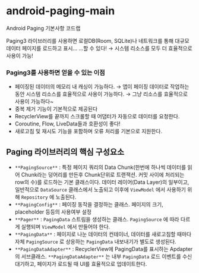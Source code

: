 # android-paging-main
Android Paging 기본사항 코드랩

Paging3 라이브러리를 사용하면 로컬DB(Room, SQLite)나 네트워크를 통해 대규모 데이터 페이지를 로드하고 표시…
…할 수 있다! → 시스템 리소스를 모두 더 효율적으로 사용이 가능!

### Paging3를 사용하면 얻을 수 있는 이점

- 페이징된 데이터의 메모리 내 캐싱이 가능하다. → 앱이 페이징 데이터로 작업하는 동안 시스템 리소스를 효율적으로 사용이 가능하다. → 그냥 리소스를 효율적으로 사용이 가능하다~
- 중복 제거 기능이 기본적으로 제공된다
- RecyclerView를 끝까지 스크롤할 때 어댑터가 자동으로 데이터를 요청한다.
- Coroutine, Flow, LiveData들과 호환성이 좋다!
- 새로고침 및 재시도 기능을 포함하며 오류 처리를 기본으로 지원한다.

## Paging 라이브러리의 핵심 구성요소

- `**PagingSource**` : 특정 페이지 쿼리의 Data Chunk(한번에 하나씩 데이터를 읽어 Chunk라는 덩어리를 만든후 Chunk단위로 트랜잭션. 커밋 사이에 처리되는 row의 수)를 로드하는 기본 클래스이다. 데이터 레이어(Data Layer)의 일부이고, 일반적으로 `DataSource` 클래스에서 노출되고 이후에 `ViewModel` 에서 사용하기 위해 `Repository` 에 노출된다.
- `**PagingConfig**` : 페이징 동작을 결정하는 클래스. 페이지의 크기, placeholder 등등의 사용여부 설정
- `**Pager**` : `PagingData` 스트림을 생성하는 클래스. `PagingSource` 에 따라 다르게 실행되며 `ViewModel` 에서 만들어야 한다.
- `**PagingData**` : 페이지로 나눈 데이터의 컨테이너, 데이터를 새로고침할 때마다 자체 `PagingSource` 로 상응하는 `PagingData` 내보내기가 별도로 생성된다.
- `**PagingDataAdapter**` : RecyclerView에 PagingData를 표시하는 Apdapter의 서브클래스. `**PagingDataAdapter**` 는 내부 `PagingData` 로드 이벤트를 수신 대기하고, 페이지가 로드될 때 UI를 효율적으로 업데이트한다.
